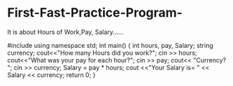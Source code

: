 # First-Fast-Practice-Program-
It is about Hours of Work,Pay, Salary......

#include<iostream>
using namespace std;
int main()
{
    int hours, pay, Salary;
    string currency;
    cout<<"How many Hours did you work?";
    cin >> hours;
    cout<<"What was your pay for each hour?";
    cin >> pay;
    cout<< "Currency? ";
    cin >> currency;
    Salary = pay * hours;
    cout <<"Your Salary is= " << Salary << currency;
    return 0;
}
